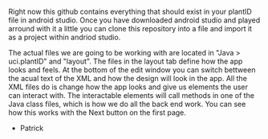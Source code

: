 
Right now this github contains everything that should exist in your plantID file in android studio.
Once you have downloaded android studio and played arround with it a little you can clone this repository into a file and import it as a project within andriod studio.

The actual files we are going to be working with are located in "Java > uci.plantID" and "layout". The files in the layout tab define how the app looks and feels. At the bottom of the edit window you can switch bettween the acual text of the XML and how the design will look in the app. All the XML files do is change how the app looks and give us elements the user can interact with. The interactable elements will call methods in one of the Java class files, which is how we do all the back end work. You can see how this works with the Next button on the first page.
- Patrick
